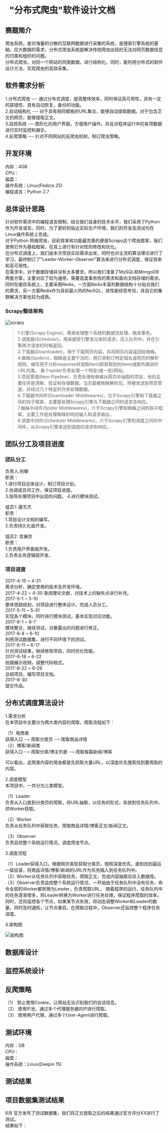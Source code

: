 #   "分布式爬虫"软件设计文档 

## 赛题简介
爬虫系统，是对海量的分散的互联网数据进行采集的系统，是搜索引擎系统的基础。应大数据的需求，分布式爬虫系统是解决传统爬虫出现的无法对网页数据信息的归类和组织的问题。  
分布式爬虫，对同一个网站的同类数据，进行结构化。同时，能利用分布式的软件设计方法，实现爬虫的高效采集。  

## 软件需求分析
1.分布式爬虫 --- 通过分布式调度，提高整体效率，同时保证高可用性，具有一定的容错性、具有自动恢复，备份的功能。  
2.自动结构化 --- 对于具有相同模板的URL集合，能够自动提取数据。对于包含正文的网页，能够提取正文。  
3.监控系统 --- 图形化的用户界面，方便用户操作，并且对程序运行中的各项数据进行实时监控和展示。  
4.反爬策略 --- 针对不同网站的反爬虫机制，制订爬虫策略。
## 开发环境

内存：4GB  
CPU：  
磁盘：  
操作系统：Linux(Fedora 25)  
编程语言：Python 2.7

## 总体设计思路  

针对软件需求中的编程语言限制，结合我们自身的技术水平，我们采用了Python作为开发语言。同时，为了更好的贴近实际生产环境，我们的开发及测试均在Linux操作系统上完成。  
 对于Python 网络爬虫，目前效率和功能最完善的便是Scrapy这个爬虫框架，我们使用它作为基础框架，在其上进行有针对性的修改和优化。  
在分布式调度上，我们由本次项目实际需求出发，同时也对主流的算法理论进行了学习，最终制订了"Leader-Worker-Observer"算法来进行分布式调度，保证效率和高可用性。  
在需求中，对于数据存储并没有太多要求，所以我们准备了MySQL和MongoDB两套方案，主要对应了较为通用、需要高度事务性的需求和面向文档存储的需求。同时在缓存系统上，主要采用Redis，一方面Redis丰富的数据结构十分贴合我们的需求，另一方面Redis作为目前最火热的NoSQL，其性能经受考验，并且它的集群解决方案也较为成熟。  

### Scrapy整体架构    

![scrapy](http://on81dxgme.bkt.clouddn.com/scrapy_backbone.png)  
>1.引擎(Scrapy Engine)，用来处理整个系统的数据流处理，触发事务。  
2.调度器(Scheduler)，用来接受引擎发过来的请求，压入队列中，并在引擎再次请求的时候返回。  
3.下载器(Downloader)，用于下载网页内容，并将网页内容返回给蜘蛛。  
4.蜘蛛(Spiders)，蜘蛛是主要干活的，用它来制订特定域名或网页的解析规则。编写用于分析response并提取item(即获取到的item)或额外跟进的URL的类。 每个spider负责处理一个特定(或一些)网站。  
5.项目管道(Item Pipeline)，负责处理有蜘蛛从网页中抽取的项目，他的主要任务是清晰、验证和存储数据。当页面被蜘蛛解析后，将被发送到项目管道，并经过几个特定的次序处理数据。  
6.下载器中间件(Downloader Middlewares)，位于Scrapy引擎和下载器之间的钩子框架，主要是处理Scrapy引擎与下载器之间的请求及响应。  
7.蜘蛛中间件(Spider Middlewares)，介于Scrapy引擎和蜘蛛之间的钩子框架，主要工作是处理蜘蛛的响应输入和请求输出。  
8.调度中间件(Scheduler Middlewares)，介于Scrapy引擎和调度之间的中间件，从Scrapy引擎发送到调度的请求和响应。  

## 团队分工及项目进度 

### 团队分工

负责人:何攀     
职责：   
     1.进行项目总体设计，制订项目计划。  
     2.协调成员间工作，保证项目进度。  
     3.指导处理项目中出现的问题。
     4.进行模块测试。

组员1: 康艺杰  
职责：  
     1.项目设计文档的编写。  
     2.负责持久化层开发。  

组员2: 宫展京  
职责：  
     1.负责用户界面层开发。  
     2.负责业务逻辑层开发。  
      
### 项目进度  

2017-4-15 ~ 4-21  
    需求分析，确定使用的技术及开发环境。  
2017-4-22 ~ 4-30
    查阅理论文献，对技术上的缺失点进行补充。  
2017-5-1 ~ 5-10  
    整体思路规划，对项目进行整体设计。完成人员分工。  
2017-5-11 ~ 5-31  
    实现各个模块，同时进行模块测试，基本实现对应功能。  
2017-6-1 ~ 6-7  
    模块整合，继续测试，对暴露出的问题进行修正。  
2017-6-8 ~ 6-10  
    利用测试数据集，进行不同环境下的测试。  
2017-6-11 ~ 6-17  
    针对测试结果，继续修改项目，同时优化性能。  
2017-6-18 ~ 6-22  
    拍摄展示视频，调整代码格式。  
2017-6-22 ~ 6-29  
    总结项目，编写项目文档。  
2017-6-30  
    提交作品。  


## 分布式调度算法设计

1.需求分析  
在本项目中主要分为两大类内容的爬取，爬取流程如下：  

（1）电商类  
获得入口 --› 爬取分类页 --› 爬取商品详情  
（2）博客/新闻类  
获得入口 --› 爬取分类/博主列表 --› 爬取每篇新闻/博客  

可以看出，这两类内容的爬虫都是先抓取大量URL，以深度优先搜索找到要爬取的内容。  

2.调度模型  
本项目中，一共分为三类模型。  

（1）Leader  
负责从入口直到分类页的爬取，将URL抽取，以任务的形式，存放到任务队列中，供Worker获取。  

（2）Worker  
负责从任务队列中获取任务，爬取商品详情/博客正文/新闻正文。  

（3）Observer  
负责监控整个系统运行情况，调度爬虫节点。  

 3.调度流程   

（1）Leader获得入口，根据网页类型获取分类页，按照深度优先，直到找到最后一级目录，将商品详情/博客/新闻的URL作为任务插入到任务队列中。  
（2）Worker从任务队列中获取任务，爬取正文，完成内容抽取后存入数据库。  
（3）Observer负责监控整个系统运行情况，一开始由于任务队列中没有任务，命令全部的Worker都转换为Leader，负责爬取URL。
随着程序的运行，任务队列中的任务逐渐增多，将Leader转换为Worker进行任务处理，保证程序爬取的效率。同时，还将监控各个节点，如果某节点失效，将动态调整Worker和Leader的数量，同时及时通知，让节点重启。在爬取过程中，Observer还监控整个程序任务进度。  

4.架构图    

![架构图](http://img.blog.csdn.net/20170624150958782?watermark/2/text/aHR0cDovL2Jsb2cuY3Nkbi5uZXQvWGl5b3VMaW51eF9LYW5neWlqaWU=/font/5a6L5L2T/fontsize/400/fill/I0JBQkFCMA==/dissolve/70/gravity/SouthEast)  

## 数据库设计  

## 监控系统设计  

## 反爬策略

（1） 禁止使用Cookie，让网站无法识别我们的会话信息。  
（2） 使用IP池，通过多个代理服务器的IP进行爬取。  
（3） 使用用户代理，通过多个User-Agent进行爬取。  

## 测试环境
 
内存：GB  
CPU：   
磁盘：  
操作系统：Linux(Deepin 15)  

## 测试结果


## 项目数据集测试结果
6月 官方发布了测试数据集，我们将正文提取之后的结果通过官方评分XX进行了测试。  
结果如下：



